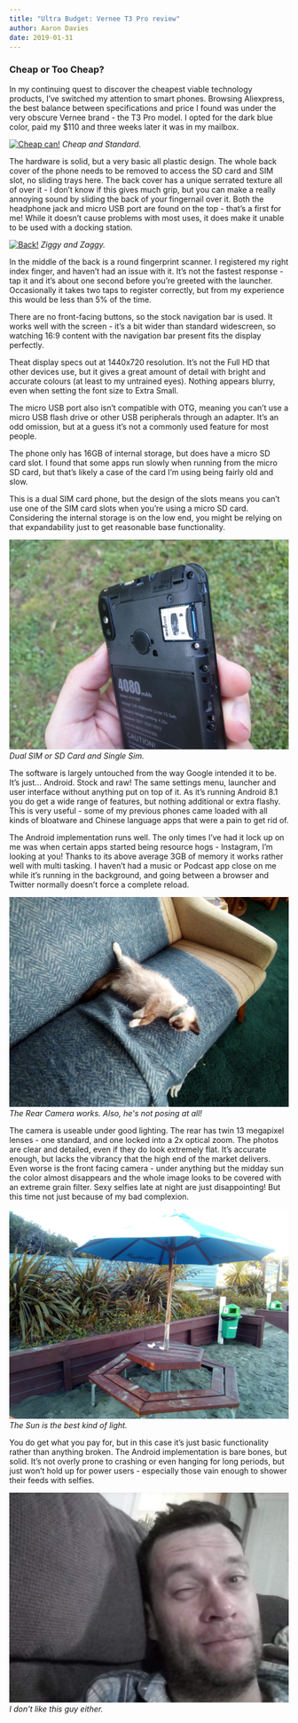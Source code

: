 ```yaml
---
title: "Ultra Budget: Vernee T3 Pro review"
author: Aaron Davies
date: 2019-01-31
---
```


### Cheap or Too Cheap?
In my continuing quest to discover the cheapest viable technology products, I’ve switched my attention to smart phones. Browsing Aliexpress, the best balance between specifications and price I found was under the very obscure Vernee brand - the T3 Pro model. I opted for the dark blue color, paid my $110 and three weeks later it was in my mailbox.

[![Cheap can!](../../media/images/blog/vfront.jpg)](/assets/static/src/media/images/blog/vfront.jpg)
_Cheap and Standard._

The hardware is solid, but a very basic all plastic design. The whole back cover of the phone needs to be removed to access the SD card and SIM slot, no sliding trays here. The back cover has a unique serrated texture all of over it - I don’t know if this gives much grip, but you can make a really annoying sound by sliding the back of your fingernail over it. Both the headphone jack and micro USB port are found on the top - that’s a first for me! While it doesn’t cause problems with most uses, it does make it unable to be used with a docking station.

[![Back!](../../media/images/blog/vback.jpg)](/assets/static/src/media/images/blog/vback.jpg)
_Ziggy and Zaggy._

In the middle of the back is a round fingerprint scanner. I registered my right index finger, and haven’t had an issue with it. It’s not the fastest response - tap it and it’s about one second before you’re greeted with the launcher. Occasionally it takes two taps to register correctly, but from my experience this would be less than 5% of the time.

There are no front-facing buttons, so the stock navigation bar is used. It works well with the screen - it’s a bit wider than standard widescreen, so watching 16:9 content with the navigation bar present fits the display perfectly.

Theat display specs out at 1440x720 resolution. It’s not the Full HD that other devices use, but it gives a great amount of detail with bright and accurate colours (at least to my untrained eyes). Nothing appears blurry, even when setting the font size to Extra Small.

The micro USB port also isn’t compatible with OTG, meaning you can’t use a micro USB flash drive or other USB peripherals through an adapter. It’s an odd omission, but at a guess it’s not a commonly used feature for most people.

The phone only has 16GB of internal storage, but does have a micro SD card slot. I found that some apps run slowly when running from the micro SD card, but that’s likely a case of the card I’m using being fairly old and slow.

This is a dual SIM card phone, but the design of the slots means you can’t use one of the SIM card slots when you’re using a micro SD card. Considering the internal storage is on the low end, you might be relying on that expandability just to get reasonable base functionality.

[![slot!](../../media/images/blog/vslot.jpg)](/assets/static/src/media/images/blog/vslot.jpg)
_Dual SIM or SD Card and Single Sim._

The software is largely untouched from the way Google intended it to be. It’s just... Android. Stock and raw! The same settings menu, launcher and user interface without anything put on top of it. As it’s running Android 8.1 you do get a wide range of features, but nothing additional or extra flashy. This is very useful - some of my previous phones came loaded with all kinds of bloatware and Chinese language apps that were a pain to get rid of.

The Android implementation runs well. The only times I’ve had it lock up on me was when certain apps started being resource hogs - Instagram, I’m looking at you! Thanks to its above average 3GB of memory it works rather well with multi tasking. I haven’t had a music or Podcast app close on me while it’s running in the background, and going between a browser and Twitter normally doesn’t force a complete reload.

[![Cat!](../../media/images/blog/vcat.jpg)](/assets/static/src/media/images/blog/vcat.jpg)
_The Rear Camera works. Also, he's not posing at all!_

The camera is useable under good lighting. The rear has twin 13 megapixel lenses - one standard, and one locked into a 2x optical zoom. The photos are clear and detailed, even if they do look extremely flat. It’s accurate enough, but lacks the vibrancy that the high end of the market delivers. Even worse is the front facing camera - under anything but the midday sun the color almost disappears and the whole image looks to be covered with an extreme grain filter. Sexy selfies late at night are just disappointing! But this time not just because of my bad complexion.

[![Outside!](../../media/images/blog/voutside.jpg)](/assets/static/src/media/images/blog/voutside.jpg)
_The Sun is the best kind of light._

You do get what you pay for, but in this case it’s just basic functionality rather than anything broken. The Android implementation is bare bones, but solid. It’s not overly prone to crashing or even hanging for long periods, but just won’t hold up for power users - especially those vain enough to shower their feeds with selfies.

[![Self!](../../media/images/blog/vself.jpg)](/assets/static/src/media/images/blog/vself.jpg)
_I don't like this guy either._
